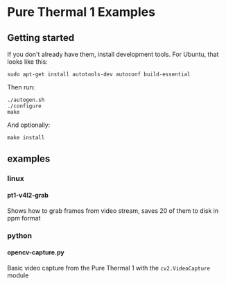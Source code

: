 # Pure Thermal 1 Examples

## Getting started

If you don't already have them, install development tools. For Ubuntu, that looks like this:

    sudo apt-get install autotools-dev autoconf build-essential

Then run:

    ./autogen.sh
    ./configure
    make

And optionally:

    make install

## examples

### linux

#### pt1-v4l2-grab

Shows how to grab frames from video stream, saves 20 of them to disk in ppm format

### python

#### opencv-capture.py

Basic video capture from the Pure Thermal 1 with the `cv2.VideoCapture` module
